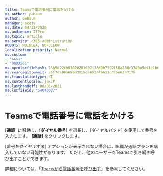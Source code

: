 ```yaml
---
title: Teamsで電話番号に電話をかける
ms.author: pebaum
author: pebaum
manager: scotv
ms.date: 04/21/2020
ms.audience: ITPro
ms.topic: article
ms.service: o365-administration
ROBOTS: NOINDEX, NOFOLLOW
localization_priority: Normal
ms.custom:
- "6661"
- "9003561"
ms.openlocfilehash: 75b5d22db01020281697f38d0b7f021f8a280c3389a9e61e1b69d9b002cb8d6e
ms.sourcegitcommit: b5f7da89a650d2915dc652449623c78be6247175
ms.translationtype: HT
ms.contentlocale: ja-JP
ms.lasthandoff: 08/05/2021
ms.locfileid: "54046037"
---
```

# <a name="call-a-phone-number-in-teams"></a>Teamsで電話番号に電話をかける

[**通話**] に移動し、[**ダイヤル番号**] を選択し、[ダイヤルパッド] を使用して番号を入力します。 **[通話]** をクリックします。

[番号をダイヤルする] オプションが表示されない場合は、組織が通話プランを購入していない可能性があります。 ただし、他のユーザーをTeamsで引き続き呼び出すことができます。  

詳細については、「[Teamsから電話番号を呼び出す](https://support.microsoft.com/office/20d24ace-2851-4c29-8441-30dd2a5cf078)」を参照してください。
